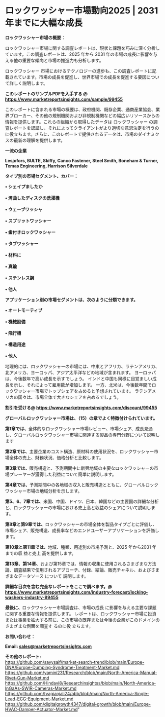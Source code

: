 # ロックワッシャー市場動向2025 | 2031年までに大幅な成長

<strong><b>ロックワッシャー市場の概要：</b></strong>

ロックワッシャー市場に関する調査レポートは、現状と課題を巧みに深く分析しています。この調査レポートは、2025 年から 2031 年の市場の成長に影響を与える他の重要な傾向と市場の推進力も分析します。

ロックワッシャー 市場におけるテクノロジーの進歩も、この調査レポートに記載されています。市場の成長を促進し、世界市場での成長を促進する要因について詳しく説明します。

<strong>このレポートのサンプルPDFを入手する @ <a href=https://www.marketreportsinsights.com/sample/99455>https://www.marketreportsinsights.com/sample/99455</a></strong>

このレポートに含まれる市場の概要は、政府機関、既存企業、通商産業協会、業界ブローカー、その他の規制機関および非規制機関などの幅広いリソースからの情報を提供します。これらの組織から取得したデータは ロックワッシャー の調査レポートを認証し、それによってクライアントがより適切な意思決定を行うのに役立ちます。さらに、このレポートで提供されるデータは、市場のダイナミクスの最新の理解を提供します。

<strong>一流の企業</strong>

<strong><b>Lesjofors, BULTE, Skiffy, Canco Fastener, Steel Smith, Boneham & Turner, Temas Engineering, Harrison Silverdale</b></strong>

<strong><b>タイプ別の市場セグメント、カバー：</b></strong>

<strong>• シェイプましたか<br><br>• 湾曲したディスクの洗濯機<br><br>• ウェーブワッシャ<br><br>• スプリットワッシャー<br><br>• 歯付きロックワッシャー<br><br>• タブワッシャー<br><br>• 材料に<br><br>• 真鍮<br><br>• ステンレス鋼<br><br>• 他人</strong>

<strong><b>アプリケーション別の市場セグメントは、次のように分類できます。</b></strong>

<strong>• オートモーティブ<br><br>• 機械設備<br><br>• 飛行機<br><br>• 構造用途<br><br>• 他人</strong>

 地理的には、ロックワッシャーの市場には、中東とアフリカ、ラテンアメリカ、北アメリカ、ヨーロッパ、アジア太平洋などの地域が含まれます。 ヨーロッパは、今後数年で高い成長を示すでしょう。 インドと中国も同様に目覚ましい成長を示し、それによって雇用数が増加します。 一方、北米は、今後数年間でロックワッシャー市場でトップシェアを占めると予想されています。 ラテンアメリカの国々は、市場全体で大きなシェアを占めるでしょう。

<strong>割引を受ける@ <a href=https://www.marketreportsinsights.com/discount/99455>https://www.marketreportsinsights.com/discount/99455</a></strong>

<strong><b>グローバルロックワッシャー市場は、（15）の章でよく特徴付けられています。</b></strong>

<strong><b>第</b></strong><strong><b>1章では、</b></strong>全体的なロックワッシャー市場レビュー、市場シェア、成長見通し、グローバルロックワッシャー市場に関連する製品の専門分野について説明します

<strong><b>第2章では、</b></strong>主要企業のコスト構造、原材料の使用状況を、ロックワッシャー市場全体の売上、財務状況、価格分析と比較します。

<strong><b>第3章では、</b></strong>販売構造と、予測期間中に新興地域の主要なロックワッシャーの市場プレーヤーが獲得した利益について簡単に説明します。

<strong><b>第4章では、</b></strong>予測期間中の各地域の収入と販売構造とともに、グローバルロックワッシャー市場の地域分析を示します。

<strong><b>第5、6、7章では、</b></strong>米国、中国、ドイツ、日本、韓国などの主要国の詳細な分析と、ロックワッシャーの市場における売上高と収益のシェアについて説明します。

<strong><b>第8章と第9章では、</b></strong>ロックワッシャーの市場全体を製品タイプごとに評価し、市場シェア、販売構造、成長率などのエンドユーザーアプリケーションを評価します。

<strong><b>第10章と第11章では、</b></strong>地域、種類、用途別の市場予測と、2025 年から2031 年までの収 益と売上 高を提供します。

<strong><b>第13章、第14章、</b></strong>および第15章では、情報の収集に使用されるさまざまな方法論、調査結果で使用されるアプローチ、付録、結論、販売チャネル、およびさまざまなデータソース について 説明します。

<strong>詳細な目次を含む完全なレポートをここで調べます。@ <a href=https://www.marketreportsinsights.com/industry-forecast/locking-washers-industry-99455>https://www.marketreportsinsights.com/industry-forecast/locking-washers-industry-99455</a></strong>

<strong><b>最後に、</b></strong>ロックワッシャー市場調査は、市場の成長 に影響を</a>与える主要な課題に関する重要な情報を提供します。 レポートは、ロックワッシャー市場に投資または事業を拡大する前に、この市場の既存または今後の企業がこのドメインのさまざまな側面を調査す るのに役 立ちます。

<strong><b>お問い合わせ：</b></strong>

<strong>Email: </strong><a href=mailto:sales@marketreportsinsights.com><strong>sales@marketreportsinsights.com</strong></a>

<strong>その他のレポート:</strong>
<br>
<a href=https://github.com/sayysaif/market-search-trend/blob/main/Europe-DNA/Europe-Dumping-Syndrome-Treatment-Market.md>https://github.com/sayysaif/market-search-trend/blob/main/Europe-DNA/Europe-Dumping-Syndrome-Treatment-Market.md</a>
<br>
<a href=https://github.com/yamini231/Research/blob/main/North-America-Manual-Rivet-Gun-Market.md>https://github.com/yamini231/Research/blob/main/North-America-Manual-Rivet-Gun-Market.md</a>
<br>
<a href=https://github.com/Hindavi8/Researchinsightss/blob/main/North-America-InGaAs-SWIR-Cameras-Market.md>https://github.com/Hindavi8/Researchinsightss/blob/main/North-America-InGaAs-SWIR-Cameras-Market.md</a>
<br>
<a href=https://github.com/tyagianjali24/abb/blob/main/North-America-Single-Lead-ECG-Equipment-Market.md>https://github.com/tyagianjali24/abb/blob/main/North-America-Single-Lead-ECG-Equipment-Market.md</a>
<br>
<a href=https://github.com/digitalgrowth4347/digital-growth/blob/main/Europe-HVAC-Damper-Actuator-Market.md>https://github.com/digitalgrowth4347/digital-growth/blob/main/Europe-HVAC-Damper-Actuator-Market.md</a>"
